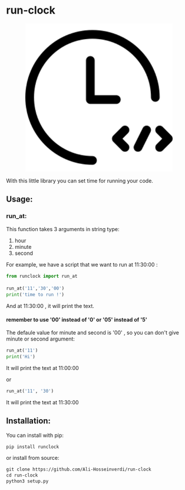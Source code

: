 # run-clock

<p align="center">
  <img src="https://github.com/Ali-Hosseinverdi/run-clock/blob/main/icon/1.png" width="400"/>
</p>

With this little library you can set time for running your code.

## Usage:
<h3>run_at:</h3>
  
This function takes 3 arguments in string type:
  
1. hour
2. minute
3. second

For example, we have a script that we want to run at 11:30:00 :

``` python
from runclock import run_at

run_at('11','30','00')
print('time to run !')
```

And at 11:30:00 , it will print the text.

<h4>remember to use '00' instead of '0' or '05' instead of '5'</h4>
  
The defaule value for minute and second is '00' , so you can don't give minute or second argument:
  
``` python
run_at('11')
print('Hi')
```
It will print the text at 11:00:00

or

``` python
run_at('11', '30')
```
It will print the text at 11:30:00

## Installation:
You can install with pip:
```
pip install runclock
```

or install from source:
```
git clone https://github.com/Ali-Hosseinverdi/run-clock
cd run-clock
python3 setup.py
```
